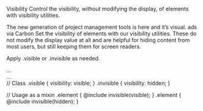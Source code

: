 

Visibility
Control the visibility, without modifying the display, of elements with visibility utilities.

The new generation of project management tools is here and it’s visual.
ads via Carbon
Set the visibility of elements with our visibility utilities. These do not modify the display value at all and are helpful for hiding content from most users, but still keeping them for screen readers.

Apply .visible or .invisible as needed.

<div class="visible">...</div>
<div class="invisible">...</div>
// Class
.visible {
  visibility: visible;
}
.invisible {
  visibility: hidden;
}

// Usage as a mixin
.element {
  @include invisible(visible);
}
.element {
  @include invisible(hidden);
}
